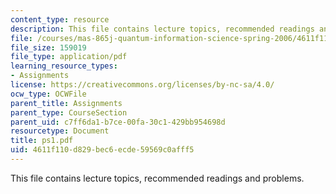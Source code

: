 ```yaml
---
content_type: resource
description: This file contains lecture topics, recommended readings and problems.
file: /courses/mas-865j-quantum-information-science-spring-2006/4611f110d829bec6ecde59569c0afff5_ps1.pdf
file_size: 159019
file_type: application/pdf
learning_resource_types:
- Assignments
license: https://creativecommons.org/licenses/by-nc-sa/4.0/
ocw_type: OCWFile
parent_title: Assignments
parent_type: CourseSection
parent_uid: c7ff6da1-b7ce-00fa-30c1-429bb954698d
resourcetype: Document
title: ps1.pdf
uid: 4611f110-d829-bec6-ecde-59569c0afff5
---
```

This file contains lecture topics, recommended readings and problems.